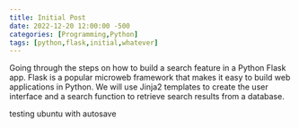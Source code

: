 ```yaml
---
title: Initial Post
date: 2022-12-20 12:00:00 -500
categories: [Programming,Python]
tags: [python,flask,initial,whatever]
---
```


Going through the steps on how to build a search feature in a Python Flask app. Flask is a popular microweb framework that makes it easy to build web applications in Python. We will use Jinja2 templates to create the user interface and a search function to retrieve search results from a database.

testing ubuntu with autosave 